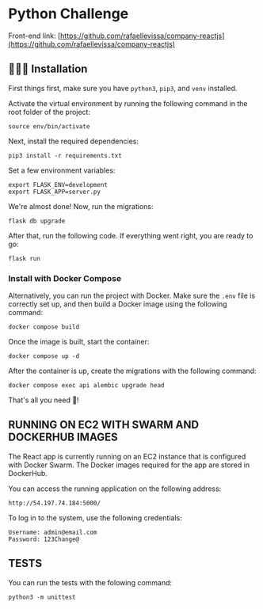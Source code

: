 # Python Challenge

Front-end link: [https://github.com/rafaellevissa/company-reactjs](https://github.com/rafaellevissa/company-reactjs)

## 👨🏻‍🔧 Installation

First things first, make sure you have `python3`, `pip3`, and `venv` installed.

Activate the virtual environment by running the following command in the root folder of the project:

```
source env/bin/activate
```

Next, install the required dependencies:

```
pip3 install -r requirements.txt
```

Set a few environment variables:

```
export FLASK_ENV=development
export FLASK_APP=server.py
```

We're almost done! Now, run the migrations:

```
flask db upgrade
```

After that, run the following code. If everything went right, you are ready to go:

```
flask run
```

### Install with Docker Compose

Alternatively, you can run the project with Docker. Make sure the `.env` file is correctly set up, and then build a Docker image using the following command:

```
docker compose build
```

Once the image is built, start the container:

```
docker compose up -d
```

After the container is up, create the migrations with the following command:

```
docker compose exec api alembic upgrade head
```

That's all you need 🎉!

## RUNNING ON EC2 WITH SWARM AND DOCKERHUB IMAGES

The React app is currently running on an EC2 instance that is configured with Docker Swarm. The Docker images required for the app are stored in DockerHub.

You can access the running application on the following address:

```
http://54.197.74.184:5000/
```

To log in to the system, use the following credentials:

```
Username: admin@email.com
Password: 123Change@
```

## TESTS

You can run the tests with the folowing command:

```
python3 -m unittest
```